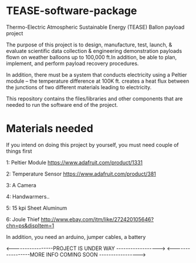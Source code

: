 # TEASE-software-package
Thermo-Electric Atmospheric Sustainable Energy (TEASE) Ballon payload project

The purpose of this project is to design, manufacture, test, launch, & evaluate scientific data collection & engineering demonstration payloads flown on weather balloons up to 100,000 ft.In addition, be able to plan, implement, and perform payload recovery procedures.

In addition, there must be a system that conducts electricity using a Peltier module – the temperature difference at 100K ft. creates a heat flux between the junctions of two different materials leading to electricity. 

This repository contains the files/libraries and other components that are needed to run the software end of the project. 

# Materials needed
If you intend on doing this project by yourself, you must need couple of things first

1: Peltier Module <https://www.adafruit.com/product/1331>

2: Temperature Sensor <https://www.adafruit.com/product/381>

3: A Camera

4: Handwarmers..

5: 15 kpi Sheet Aluminum

6: Joule Thief <http://www.ebay.com/itm/like/272420105646?chn=ps&dispItem=1>

In addition, you need an arduino, jumper cables, a battery

<-----------------PROJECT IS UNDER WAY ------------------>
<-----------------MORE INFO COMING SOON ----------------->
